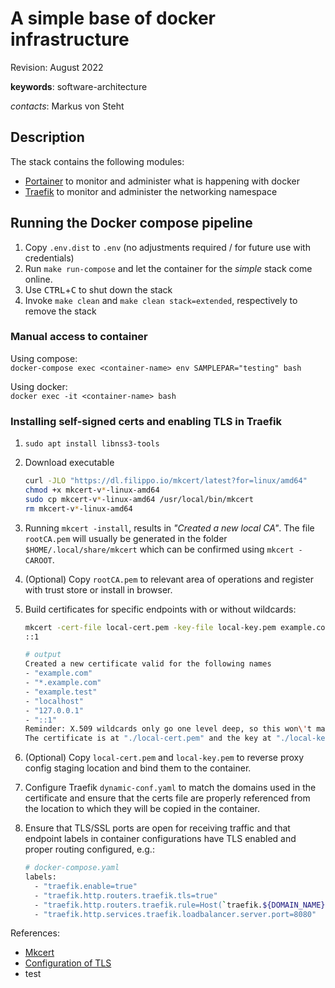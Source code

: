 # A simple base of docker infrastructure

Revision: August 2022

**keywords**: software-architecture

*contacts*: Markus von Steht

## Description

The stack contains the following modules:

- [Portainer](https://www.portainer.io/) to monitor and administer what is happening with docker
- [Traefik](https://traefik.io/) to monitor and administer the networking namespace

## Running the Docker compose pipeline

1. Copy `.env.dist` to `.env` (no adjustments required / for future use with credentials)
2. Run `make run-compose` and let the container for the *simple* stack come online.
3. Use <kbd>CTRL</kbd>+<kbd>C</kbd> to shut down the stack
4. Invoke `make clean` and `make clean stack=extended`, respectively to remove the stack

### Manual access to container

Using compose:  
`docker-compose exec <container-name> env SAMPLEPAR="testing" bash`

Using docker:  
`docker exec -it <container-name> bash`

### Installing self-signed certs and enabling TLS in Traefik

1. `sudo apt install libnss3-tools`
2. Download executable

    ```bash
    curl -JLO "https://dl.filippo.io/mkcert/latest?for=linux/amd64"
    chmod +x mkcert-v*-linux-amd64
    sudo cp mkcert-v*-linux-amd64 /usr/local/bin/mkcert
    rm mkcert-v*-linux-amd64
    ```

3. Running `mkcert -install`, results in *"Created a new local CA"*.
The file `rootCA.pem` will usually be generated in the folder `$HOME/.local/share/mkcert` which can be confirmed using `mkcert -CAROOT`.
4. (Optional) Copy `rootCA.pem` to relevant area of operations and register with trust store or install in browser.
5. Build certificates for specific endpoints with or without wildcards:

    ```bash
    mkcert -cert-file local-cert.pem -key-file local-key.pem example.com "*.example.com" example.test localhost 127.0.0.1
    ::1
    ```

    ```bash
    # output
    Created a new certificate valid for the following names
    - "example.com"
    - "*.example.com"
    - "example.test"
    - "localhost"
    - "127.0.0.1"
    - "::1"
    Reminder: X.509 wildcards only go one level deep, so this won\'t match a.b.tufhades-local.net ℹ️
    The certificate is at "./local-cert.pem" and the key at "./local-key.pem"
    ```

6. (Optional) Copy `local-cert.pem` and `local-key.pem` to reverse proxy config staging location and bind them to the container.
7. Configure Traefik `dynamic-conf.yaml` to match the domains used in the certificate and ensure that the certs file are properly referenced from the location to which they will be copied in the container.
8. Ensure that TLS/SSL ports are open for receiving traffic and that endpoint labels in container configurations have TLS enabled and proper routing configured, e.g.:

    ```bash
    # docker-compose.yaml
    labels:
      - "traefik.enable=true"
      - "traefik.http.routers.traefik.tls=true"
      - "traefik.http.routers.traefik.rule=Host(`traefik.${DOMAIN_NAME}`)"
      - "traefik.http.services.traefik.loadbalancer.server.port=8080"
    ```

References:

- [Mkcert](https://github.com/FiloSottile/mkcert)
- [Configuration of TLS](https://knplabs.com/en/blog/how-to-handle-https-with-docker-compose-and-mkcert-for-local-development/)
- test
